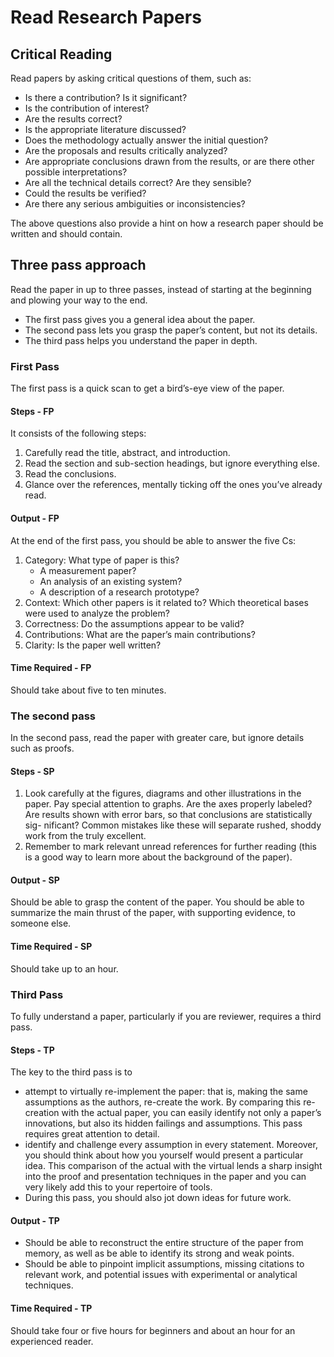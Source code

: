 # Read Research Papers

## Critical Reading

Read papers by asking critical questions of them, such as:

- Is there a contribution? Is it significant?
- Is the contribution of interest?
- Are the results correct?
- Is the appropriate literature discussed?
- Does the methodology actually answer the initial question?
- Are the proposals and results critically analyzed?
- Are appropriate conclusions drawn from the results, or are there other possible interpretations?
- Are all the technical details correct? Are they sensible?
- Could the results be verified?
- Are there any serious ambiguities or inconsistencies?

The above questions also provide a hint on how a research paper should be written and should contain.

## Three pass approach

Read the paper in up to three passes, instead of starting at the beginning and plowing your way to the end.

- The first pass gives you a general idea about the paper.
- The second pass lets you grasp the paper’s content, but not its details.
- The third pass helps you understand the paper in depth.

### First Pass

The first pass is a quick scan to get a bird’s-eye view of
the paper.

#### Steps - FP

It consists of the following steps:

1. Carefully read the title, abstract, and introduction.
2. Read the section and sub-section headings, but ignore everything else.
3. Read the conclusions.
4. Glance over the references, mentally ticking off the ones you’ve already read.

#### Output - FP

At the end of the first pass, you should be able to answer the five Cs:

1. Category: What type of paper is this?
   - A measurement paper?
   - An analysis of an existing system?
   - A description of a research prototype?
2. Context: Which other papers is it related to? Which theoretical bases were used to analyze the problem?
3. Correctness: Do the assumptions appear to be valid?
4. Contributions: What are the paper’s main contributions?
5. Clarity: Is the paper well written?

#### Time Required - FP

Should take about five to ten minutes.

### The second pass

In the second pass, read the paper with greater care, but ignore details such as proofs.

#### Steps - SP

1. Look carefully at the figures, diagrams and other illustrations in the paper. Pay special attention to graphs. Are the axes properly labeled? Are results shown with error bars, so that conclusions are statistically sig- nificant? Common mistakes like these will separate rushed, shoddy work from the truly excellent.
2. Remember to mark relevant unread references for further reading (this is a good way to learn more about the background of the paper).

#### Output - SP

Should be able to grasp the content of the paper. You should be able to summarize the main thrust of the paper, with supporting evidence, to someone else.

#### Time Required - SP

Should take up to an hour.

### Third Pass

To fully understand a paper, particularly if you are reviewer, requires a third pass.

#### Steps - TP

The key to the third pass is to

- attempt to virtually re-implement the paper: that is, making the same assumptions as the authors, re-create the work. By comparing this re-creation with the actual paper, you can easily identify not only a paper’s innovations, but also its hidden failings and assumptions. This pass requires great attention to detail.
- identify and challenge every assumption in every statement. Moreover, you should think about how you yourself would present a particular idea. This comparison of the actual with the virtual lends a sharp insight into the proof and presentation techniques in the paper and you can very likely add this to your repertoire of tools.
- During this pass, you should also jot down ideas for future work.

#### Output - TP

- Should be able to reconstruct the entire structure of the paper from memory, as well as be able to identify its strong and weak points.
- Should be able to pinpoint implicit assumptions, missing citations to relevant work, and potential issues with experimental or analytical techniques.

#### Time Required - TP

Should take four or five hours for beginners and about an hour for an experienced reader.

